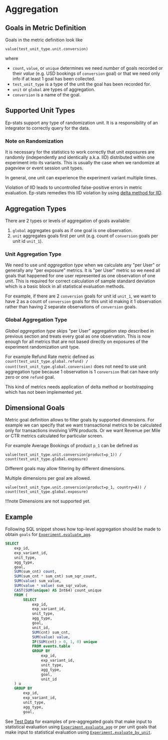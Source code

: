 # Aggregation

## Goals in Metric Definition

Goals in the metric definition look like

```value(test_unit_type.unit.conversion)```

where

* `count`, `value`, or `unique` determines we need *number* of goals recorded or their *value* (e.g. USD bookings of `conversion` goal) or that we need only info if at least 1 goal has been collected.
* `test_unit_type` is a type of the unit the goal has been recorded for.
* `unit` or `global` are types of aggregation.
* `conversion` is a name of the goal.

## Supported Unit Types

Ep-stats support any type of randomization unit. It is a responsibility of an integrator to correctly query for the data.

### Note on Randomization

It is necessary for the statistics to work correctly that unit exposures are randomly (independently and identically a.k.a. IID) distributed within one experiment into its variants. This is usually the case when we randomize at pageview or event session unit types.

In general, one unit can experience the experiment variant multiple times.

Violation of IID leads to uncontrolled false-positive errors in metric evaluation. Ep-stats remedies this IID violation by using [delta method for IID](../stats/ctr.md##asymptotic-distribution-of-ctr).

## Aggregation Types

There are 2 types or levels of aggregation of goals available:

1. `global` aggregates goals as if one goal is one observation.
1. `unit` aggregates goals first per unit (e.g. count of `conversion` goals per unit id `unit_1`).

### Unit Aggregation Type

We need to use *unit aggregation type* when we calculate any "per User" or generally any "per exposure" metrics. It is "per User" metric so we need all goals that happened for one user represented as one observation of one unit. This is required for correct calculation of sample standard deviation which is a basic block in all statistical evaluation methods.

For example, if there are 2 `conversion` goals for unit id `unit_1`, we want to have 2 as a count of `conversion` goals for this unit id making it 1 observation rather than having 2 separate observations of `conversion` goals.

### Global Aggregation Type

*Global aggregation type* skips "per User" aggregation step described in previous section and treats every goal as one observation. This is now enough for all metrics that are not based directly on exposures of the experiment randomization unit type.

For example Refund Rate metric defined as `count(test_unit_type.global.refund) / count(test_unit_type.global.conversion)` does not need to use unit aggregation type because 1 observation is 1 `conversion` that can have only zero or one `refund` goal.

This kind of metrics needs application of delta method or bootstrapping which has not been implemented yet.

## Dimensional Goals

Metric goal definition allows to filter goals by supported dimensions. For example we can specify that we want transactional metrics to be calculated only for transactions involving VPN products. Or we want Revenue per Mile or CTR metrics calculated for particular screen.

For example Average Bookings of product `p_1` can be defined as

```
value(test_unit_type.unit.conversion(product=p_1)) / count(test_unit_type.global.exposure)
```

Different goals may allow filtering by different dimensions.

Multiple dimensions per goal are allowed.

```
value(test_unit_type.unit.conversion(product=p_1, country=A)) / count(test_unit_type.global.exposure)
```

!!!note
    Dimensions are not supported yet.

## Example

Following SQL snippet shows how top-level aggregation should be made to obtain `goals` for [`Experiment.evaluate_agg`](./api/experiment.md#epstats.toolkit.experiment.Experiment.evaluate_agg).

```SQL
SELECT
    exp_id,
    exp_variant_id,
    unit_type,
    agg_type,
    goal,
    SUM(sum_cnt) count,
    SUM(sum_cnt * sum_cnt) sum_sqr_count,
    SUM(value) sum_value,
    SUM(value * value) sum_sqr_value,
    CAST(SUM(unique) AS Int64) count_unique
    FROM (
        SELECT
            exp_id,
            exp_variant_id,
            unit_type,
            agg_type,
            goal,
            unit_id,
            SUM(cnt) sum_cnt,
            SUM(value) value,
            IF(SUM(cnt) > 0, 1, 0) unique
            FROM events.table
            GROUP BY
                exp_id,
                exp_variant_id,
                unit_type,
                agg_type,
                goal,
                unit_id
    ) u
    GROUP BY
        exp_id,
        exp_variant_id,
        unit_type,
        agg_type,
        goal,
```

See [Test Data](test_data.md) for examples of pre-aggregated goals that make input to statistical evaluation using [`Experiment.evaluate_agg`](../api/experiment.md#epstats.toolkit.experiment.Experiment.evaluate_agg) or per unit goals that make input to statistical evaluation using [`Experiment.evaluate_by_unit`](../api/experiment.md#epstats.toolkit.experiment.Experiment.evaluate_by_unit).
